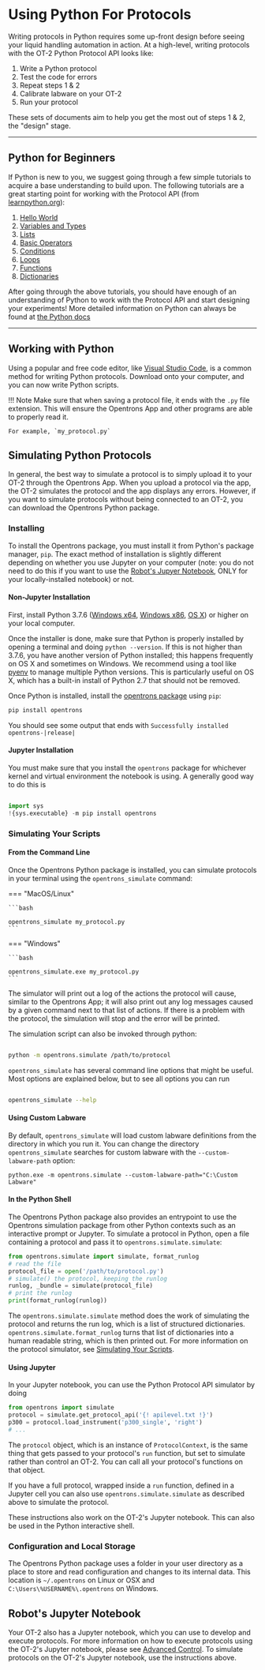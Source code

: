 Using Python For Protocols
==========================

Writing protocols in Python requires some up-front design before seeing
your liquid handling automation in action. At a high-level, writing
protocols with the OT-2 Python Protocol API looks like:

1.  Write a Python protocol
2.  Test the code for errors
3.  Repeat steps 1 & 2
4.  Calibrate labware on your OT-2
5.  Run your protocol

These sets of documents aim to help you get the most out of steps 1 & 2,
the "design" stage.

------------------------------------------------------------------------

Python for Beginners
--------------------

If Python is new to you, we suggest going through a few simple tutorials
to acquire a base understanding to build upon. The following tutorials
are a great starting point for working with the Protocol API (from
[learnpython.org](http://www.learnpython.org/)):

1)  [Hello World](http://www.learnpython.org/en/Hello%2C_World%21)
2)  [Variables and
    Types](http://www.learnpython.org/en/Variables_and_Types)
3)  [Lists](http://www.learnpython.org/en/Lists)
4)  [Basic Operators](http://www.learnpython.org/en/Basic_Operators)
5)  [Conditions](http://www.learnpython.org/en/Conditions)
6)  [Loops](http://www.learnpython.org/en/Loops)
7)  [Functions](http://www.learnpython.org/en/Functions)
8)  [Dictionaries](http://www.learnpython.org/en/Dictionaries)

After going through the above tutorials, you should have enough of an
understanding of Python to work with the Protocol API and start
designing your experiments! More detailed information on Python can
always be found at [the Python
docs](https://docs.python.org/3/index.html)

------------------------------------------------------------------------

Working with Python
-------------------

Using a popular and free code editor, like [Visual Studio
Code](https://code.visualstudio.com/), is a common method for writing
Python protocols. Download onto your computer, and you can now write
Python scripts.

!!! Note
    Make sure that when saving a protocol file, it ends with the `.py` file
    extension. This will ensure the Opentrons App and other programs are
    able to properly read it.

    For example, `my_protocol.py`


Simulating Python Protocols
---------------------------

In general, the best way to simulate a protocol is to simply upload it
to your OT-2 through the Opentrons App. When you upload a protocol via
the app, the OT-2 simulates the protocol and the app displays any
errors. However, if you want to simulate protocols without being
connected to an OT-2, you can download the Opentrons Python package.

### Installing

To install the Opentrons package, you must install it from Python's
package manager, `pip`. The exact method of installation is
slightly different depending on whether you use Jupyter on your computer
(note: you do not need to do this if you want to use the
[Robot's Jupyer Notebook](new_advanced_running.md), ONLY for your
locally-installed notebook) or not.

#### Non-Jupyter Installation

First, install Python 3.7.6 ([Windows
x64](https://www.python.org/ftp/python/3.7.6/python-3.7.6-amd64.exe),
[Windows x86](https://www.python.org/ftp/python/3.7.6/python-3.7.6.exe),
[OS
X](https://www.python.org/ftp/python/3.7.6/python-3.7.6-macosx10.6.pkg))
or higher on your local computer.

Once the installer is done, make sure that Python is properly installed
by opening a terminal and doing `python --version`. If this is not
higher than 3.7.6, you have another version of Python installed; this
happens frequently on OS X and sometimes on Windows. We recommend using
a tool like [pyenv](https://github.com/pyenv/pyenv) to manage multiple
Python versions. This is particularly useful on OS X, which has a
built-in install of Python 2.7 that should not be removed.

Once Python is installed, install the [opentrons
package](https://pypi.org/project/opentrons/) using `pip`:


```bash
pip install opentrons
```

You should see some output that ends with
`Successfully installed opentrons-|release|`

#### Jupyter Installation

You must make sure that you install the `opentrons` package for
whichever kernel and virtual environment the notebook is using. A
generally good way to do this is

```python

import sys
!{sys.executable} -m pip install opentrons
```

### Simulating Your Scripts

#### From the Command Line

Once the Opentrons Python package is installed, you can simulate
protocols in your terminal using the `opentrons_simulate` command:

=== "MacOS/Linux"

    ```bash

    opentrons_simulate my_protocol.py
    ```

=== "Windows"

    ```bash

    opentrons_simulate.exe my_protocol.py
    ```

The simulator will print out a log of the actions the protocol will
cause, similar to the Opentrons App; it will also print out any log
messages caused by a given command next to that list of actions. If
there is a problem with the protocol, the simulation will stop and the
error will be printed.

The simulation script can also be invoked through python:

```bash

python -m opentrons.simulate /path/to/protocol
```

`opentrons_simulate` has several command line options that might be
useful. Most options are explained below, but to see all options you can
run

```bash

opentrons_simulate --help
```

#### Using Custom Labware

By default, `opentrons_simulate` will load custom labware definitions
from the directory in which you run it. You can change the directory
`opentrons_simulate` searches for custom labware with the
`--custom-labware-path` option:

``` {.sourceCode .shell}
python.exe -m opentrons.simulate --custom-labware-path="C:\Custom Labware"
```

#### In the Python Shell

The Opentrons Python package also provides an entrypoint to use the
Opentrons simulation package from other Python contexts such as an
interactive prompt or Jupyter. To simulate a protocol in Python, open a
file containing a protocol and pass it to
`opentrons.simulate.simulate`:

``` python
from opentrons.simulate import simulate, format_runlog
# read the file
protocol_file = open('/path/to/protocol.py')
# simulate() the protocol, keeping the runlog
runlog, _bundle = simulate(protocol_file)
# print the runlog
print(format_runlog(runlog))
```

The `opentrons.simulate.simulate`
method does the work of simulating the protocol and returns the run log,
which is a list of structured dictionaries.
`opentrons.simulate.format_runlog`
turns that list of dictionaries into a human readable string, which is
then printed out. For more information on the protocol simulator, see
[Simulating Your Scripts](writing.md).

#### Using Jupyter

In your Jupyter notebook, you can use the Python Protocol API simulator
by doing

```python
from opentrons import simulate
protocol = simulate.get_protocol_api('{! apilevel.txt !}')
p300 = protocol.load_instrument('p300_single', 'right')
# ...
```

The `protocol` object, which is an instance of
`ProtocolContext`, is the same thing
that gets passed to your protocol's `run` function, but set to simulate
rather than control an OT-2. You can call all your protocol's functions
on that object.

If you have a full protocol, wrapped inside a `run` function, defined in
a Jupyter cell you can also use
`opentrons.simulate.simulate` as
described above to simulate the protocol.

These instructions also work on the OT-2's Jupyter notebook. This can
also be used in the Python interactive shell.

### Configuration and Local Storage

The Opentrons Python package uses a folder in your user directory as a
place to store and read configuration and changes to its internal data.
This location is `~/.opentrons` on Linux or OSX and
`C:\Users\%USERNAME%\.opentrons` on Windows.

Robot's Jupyter Notebook
------------------------

Your OT-2 also has a Jupyter notebook, which you can use to develop and
execute protocols. For more information on how to execute protocols
using the OT-2's Jupyter notebook, please see
[Advanced Control](new_advanced_running.md). To simulate protocols
on the OT-2's Jupyter notebook, use the instructions above.
